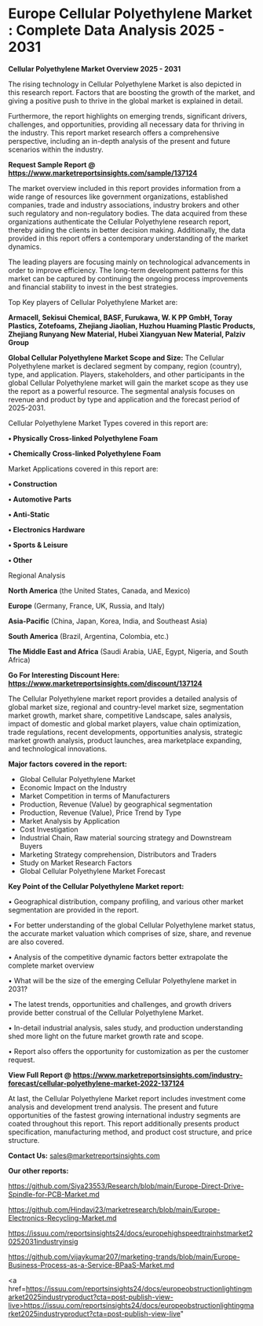 # Europe Cellular Polyethylene Market : Complete Data Analysis 2025 - 2031

<Strong> Cellular Polyethylene Market Overview 2025 - 2031</strong>

The rising technology in Cellular Polyethylene Market is also depicted in this research report. Factors that are boosting the growth of the market, and giving a positive push to thrive in the global market is explained in detail.

Furthermore, the report highlights on emerging trends, significant drivers, challenges, and opportunities, providing all necessary data for thriving in the industry. This report market research offers a comprehensive perspective, including an in-depth analysis of the present and future scenarios within the industry.

<strong>Request Sample Report @ <a href=https://www.marketreportsinsights.com/sample/137124>https://www.marketreportsinsights.com/sample/137124</a></strong>

The market overview included in this report provides information from a wide range of resources like government organizations, established companies, trade and industry associations, industry brokers and other such regulatory and non-regulatory bodies. The data acquired from these organizations authenticate the Cellular Polyethylene research report, thereby aiding the clients in better decision making. Additionally, the data provided in this report offers a contemporary understanding of the market dynamics.

The leading players are focusing mainly on technological advancements in order to improve efficiency. The long-term development patterns for this market can be captured by continuing the ongoing process improvements and financial stability to invest in the best strategies.

Top Key players of Cellular Polyethylene Market are:

<strong>Armacell, Sekisui Chemical, BASF, Furukawa, W. K PP GmbH, Toray Plastics, Zotefoams, Zhejiang Jiaolian, Huzhou Huaming Plastic Products, Zhejiang Runyang New Material, Hubei Xiangyuan New Material, Palziv Group</strong>

<strong><b>Global Cellular Polyethylene Market Scope and Size:</b></strong>
The Cellular Polyethylene market is declared segment by company, region (country), type, and application. Players, stakeholders, and other participants in the global Cellular Polyethylene market will gain the market scope as they use the report as a powerful resource. The segmental analysis focuses on revenue and product by type and application and the forecast period of 2025-2031.

Cellular Polyethylene Market Types covered in this report are:

<strong>• Physically Cross-linked Polyethylene Foam

• Chemically Cross-linked Polyethylene Foam</strong>

Market Applications covered in this report are:

<strong>• Construction

• Automotive Parts

• Anti-Static

• Electronics Hardware

• Sports & Leisure

• Other</strong> 

Regional Analysis

<strong>North America</strong> (the United States, Canada, and Mexico)

<strong>Europe</strong> (Germany, France, UK, Russia, and Italy)

<strong>Asia-Pacific</strong> (China, Japan, Korea, India, and Southeast Asia)

<strong>South America</strong> (Brazil, Argentina, Colombia, etc.)

<strong>The Middle East and Africa</strong> (Saudi Arabia, UAE, Egypt, Nigeria, and South Africa)

<strong>Go For Interesting Discount Here: <a href=https://www.marketreportsinsights.com/discount/137124>https://www.marketreportsinsights.com/discount/137124</a></strong>

The Cellular Polyethylene market report provides a detailed analysis of global market size, regional and country-level market size, segmentation market growth, market share, competitive Landscape, sales analysis, impact of domestic and global market players, value chain optimization, trade regulations, recent developments, opportunities analysis, strategic market growth analysis, product launches, area marketplace expanding, and technological innovations.

<strong><b>Major factors covered in the report:</b></strong>
<ul>
  <li>Global Cellular Polyethylene Market </li>
  <li>Economic Impact on the Industry</li>
  <li>Market Competition in terms of Manufacturers</li>
  <li>Production, Revenue (Value) by geographical segmentation</li>
  <li>Production, Revenue (Value), Price Trend by Type</li>
  <li>Market Analysis by Application</li>
  <li>Cost Investigation</li>
  <li>Industrial Chain, Raw material sourcing strategy and Downstream Buyers</li>
  <li>Marketing Strategy comprehension, Distributors and Traders</li>
  <li>Study on Market Research Factors</li>
  <li>Global Cellular Polyethylene Market Forecast</li>
</ul>

<strong><b>Key Point of the Cellular Polyethylene Market report:</b></strong>

• Geographical distribution, company profiling, and various other market segmentation are provided in the report.

• For better understanding of the global Cellular Polyethylene market status, the accurate market valuation which comprises of size, share, and revenue are also covered.

• Analysis of the competitive dynamic factors better extrapolate the complete market overview

• What will be the size of the emerging Cellular Polyethylene market in 2031?

• The latest trends, opportunities and challenges, and growth drivers provide better construal of the Cellular Polyethylene Market.

• In-detail industrial analysis, sales study, and production understanding shed more light on the future market growth rate and scope.

• Report also offers the opportunity for customization as per the customer request.

<strong><b>View Full Report @ <a href=https://www.marketreportsinsights.com/industry-forecast/cellular-polyethylene-market-2022-137124>https://www.marketreportsinsights.com/industry-forecast/cellular-polyethylene-market-2022-137124</a></b></strong>


At last, the Cellular Polyethylene Market report includes investment come analysis and development trend analysis. The present and future opportunities of the fastest growing international industry segments are coated throughout this report. This report additionally presents product specification, manufacturing method, and product cost structure, and price structure.

<strong>Contact Us:</strong>
sales@marketreportsinsights.com

<strong>Our other reports:</strong>

<a href=https://github.com/Siya23553/Research/blob/main/Europe-Direct-Drive-Spindle-for-PCB-Market.md>https://github.com/Siya23553/Research/blob/main/Europe-Direct-Drive-Spindle-for-PCB-Market.md</a>

<a href=https://github.com/Hindavi23/marketresearch/blob/main/Europe-Electronics-Recycling-Market.md>https://github.com/Hindavi23/marketresearch/blob/main/Europe-Electronics-Recycling-Market.md</a>

<a href=https://issuu.com/reportsinsights24/docs/europehighspeedtrainhstmarket20252031industryinsig>https://issuu.com/reportsinsights24/docs/europehighspeedtrainhstmarket20252031industryinsig</a>

<a href=https://github.com/vijaykumar207/marketing-trands/blob/main/Europe-Business-Process-as-a-Service-BPaaS-Market.md>https://github.com/vijaykumar207/marketing-trands/blob/main/Europe-Business-Process-as-a-Service-BPaaS-Market.md</a>

<a href=https://issuu.com/reportsinsights24/docs/europeobstructionlightingmarket2025industryproduct?cta=post-publish-view-live>https://issuu.com/reportsinsights24/docs/europeobstructionlightingmarket2025industryproduct?cta=post-publish-view-live</a>"
